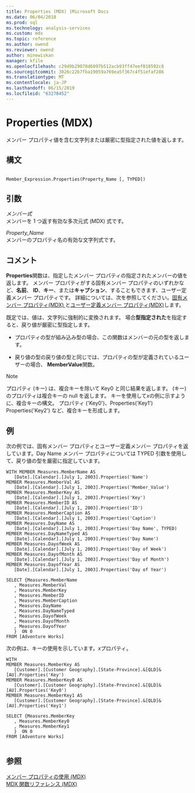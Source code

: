 ```yaml
---
title: Properties (MDX) |Microsoft Docs
ms.date: 06/04/2018
ms.prod: sql
ms.technology: analysis-services
ms.custom: mdx
ms.topic: reference
ms.author: owend
ms.reviewer: owend
author: minewiskan
manager: kfile
ms.openlocfilehash: c29d9b29078d6097b512acb93ff47eef018592c8
ms.sourcegitcommit: 3026c22b7fba19059a769ea5f367c4f51efaf286
ms.translationtype: MT
ms.contentlocale: ja-JP
ms.lasthandoff: 06/15/2019
ms.locfileid: "63278452"
---
```

# <a name="properties-mdx"></a>Properties (MDX)


  メンバー プロパティ値を含む文字列または厳密に型指定された値を返します。  
  
## <a name="syntax"></a>構文  
  
```  
  
Member_Expression.Properties(Property_Name [, TYPED])  
```  
  
## <a name="arguments"></a>引数  
 *メンバー式*  
 メンバーを 1 つ返す有効な多次元式 (MDX) 式です。  
  
 *Property_Name*  
 メンバーのプロパティ名の有効な文字列式です。  
  
## <a name="remarks"></a>コメント  
 **Properties**関数は、指定したメンバー プロパティの指定されたメンバーの値を返します。 メンバー プロパティがする固有メンバー プロパティのいずれかなど、**名前**、 **ID**、**キー**、または**キャプション**、することもできます、ユーザー定義メンバー プロパティです。 詳細については、次を参照してください。[固有メンバー プロパティ&#40;MDX&#41; ](../analysis-services/multidimensional-models/mdx/mdx-member-properties-intrinsic-member-properties.md)と[ユーザー定義メンバー プロパティ&#40;MDX&#41;](../analysis-services/multidimensional-models/mdx/mdx-member-properties-user-defined-member-properties.md)します。  
  
 既定では、値は、文字列に強制的に変換されます。 場合**型指定された**を指定すると、戻り値が厳密に型指定します。  
  
-   プロパティの型が組み込み型の場合、この関数はメンバーの元の型を返します。  
  
-   戻り値の型の戻り値の型と同じでは、プロパティの型が定義されているユーザーの場合、 **MemberValue**関数。  
  
> [!NOTE]  
>  プロパティ (キー) は、複合キーを除いて Key0 と同じ結果を返します。 (キー) のプロパティは複合キーの null を返します。 キーを使用して*x*の例に示すように、複合キーの構文。 プロパティ ('Key0')、Properties('Key1') Properties('Key2') など、複合キーを形成します。  
  
## <a name="example"></a>例  
 次の例では、固有メンバー プロパティとユーザー定義メンバー プロパティを返しています。Day Name メンバー プロパティについては TYPED 引数を使用して、戻り値の型を厳密に指定しています。  
  
```  
WITH MEMBER Measures.MemberName AS   
   [Date].[Calendar].[July 1, 2003].Properties('Name')  
MEMBER Measures.MemberVal AS   
   [Date].[Calendar].[July 1, 2003].Properties('Member_Value')  
MEMBER Measures.MemberKey AS   
   [Date].[Calendar].[July 1, 2003].Properties('Key')  
MEMBER Measures.MemberID AS   
   [Date].[Calendar].[July 1, 2003].Properties('ID')  
MEMBER Measures.MemberCaption AS   
   [Date].[Calendar].[July 1, 2003].Properties('Caption')  
MEMBER Measures.DayName AS   
   [Date].[Calendar].[July 1, 2003].Properties('Day Name', TYPED)  
MEMBER Measures.DayNameTyped AS   
   [Date].[Calendar].[July 1, 2003].Properties('Day Name')  
MEMBER Measures.DayofWeek AS   
   [Date].[Calendar].[July 1, 2003].Properties('Day of Week')  
MEMBER Measures.DayofMonth AS   
   [Date].[Calendar].[July 1, 2003].Properties('Day of Month')  
MEMBER Measures.DayofYear AS   
   [Date].[Calendar].[July 1, 2003].Properties('Day of Year')  
  
SELECT {Measures.MemberName  
   , Measures.MemberVal  
   , Measures.MemberKey  
   , Measures.MemberID  
   , Measures.MemberCaption  
   , Measures.DayName  
   , Measures.DayNameTyped  
   , Measures.DayofWeek  
   , Measures.DayofMonth  
   , Measures.DayofYear  
   }  ON 0  
FROM [Adventure Works]  
```  
  
 次の例は、キーの使用を示しています。*x*プロパティ。  
  
```  
WITH   
MEMBER Measures.MemberKey AS   
   [Customer].[Customer Geography].[State-Province].&[QLD]&[AU].Properties('Key')  
MEMBER Measures.MemberKey0 AS   
   [Customer].[Customer Geography].[State-Province].&[QLD]&[AU].Properties('Key0')  
MEMBER Measures.MemberKey1 AS   
   [Customer].[Customer Geography].[State-Province].&[QLD]&[AU].Properties('Key1')  
  
SELECT {Measures.MemberKey  
   , Measures.MemberKey0  
   , Measures.MemberKey1     
   }  ON 0  
FROM [Adventure Works]  
  
```  
  
## <a name="see-also"></a>参照  
 [メンバー プロパティの使用 &#40;MDX&#41;](../analysis-services/multidimensional-models/mdx/mdx-member-properties.md)   
 [MDX 関数リファレンス &#40;MDX&#41;](../mdx/mdx-function-reference-mdx.md)  
  
  
